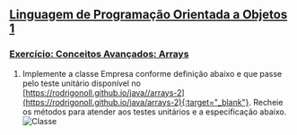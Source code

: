 ## [Linguagem de Programação Orientada a Objetos 1](https://rodrigonoll.github.io/java/lpoo-1.html)

### [Exercício: Conceitos Avançados: Arrays](https://rodrigonoll.github.io/java/avancado/#/1)

1. Implemente a classe Empresa conforme definição abaixo e que passe pelo teste unitário 
disponível no [https://rodrigonoll.github.io/java//arrays-2](https://rodrigonoll.github.io/java/arrays-2){:target="_blank"}. 
Recheie os métodos para atender aos testes unitários e a especificação abaixo. 
![Classe](https://rodrigonoll.github.io/java/avancado/arrays/exerc-2.png)      
